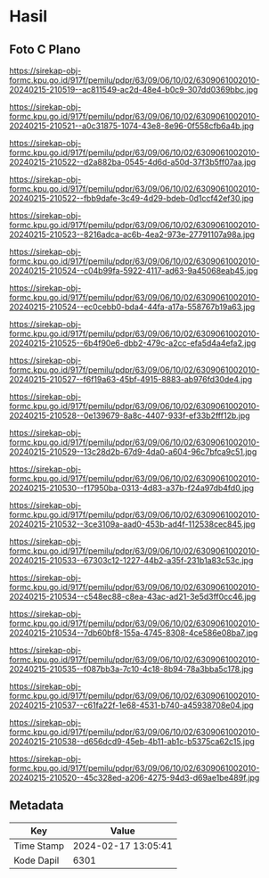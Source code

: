 # Hasil

## Foto C Plano

https://sirekap-obj-formc.kpu.go.id/917f/pemilu/pdpr/63/09/06/10/02/6309061002010-20240215-210519--ac811549-ac2d-48e4-b0c9-307dd0369bbc.jpg

https://sirekap-obj-formc.kpu.go.id/917f/pemilu/pdpr/63/09/06/10/02/6309061002010-20240215-210521--a0c31875-1074-43e8-8e96-0f558cfb6a4b.jpg

https://sirekap-obj-formc.kpu.go.id/917f/pemilu/pdpr/63/09/06/10/02/6309061002010-20240215-210522--d2a882ba-0545-4d6d-a50d-37f3b5ff07aa.jpg

https://sirekap-obj-formc.kpu.go.id/917f/pemilu/pdpr/63/09/06/10/02/6309061002010-20240215-210522--fbb9dafe-3c49-4d29-bdeb-0d1ccf42ef30.jpg

https://sirekap-obj-formc.kpu.go.id/917f/pemilu/pdpr/63/09/06/10/02/6309061002010-20240215-210523--8216adca-ac6b-4ea2-973e-27791107a98a.jpg

https://sirekap-obj-formc.kpu.go.id/917f/pemilu/pdpr/63/09/06/10/02/6309061002010-20240215-210524--c04b99fa-5922-4117-ad63-9a45068eab45.jpg

https://sirekap-obj-formc.kpu.go.id/917f/pemilu/pdpr/63/09/06/10/02/6309061002010-20240215-210524--ec0cebb0-bda4-44fa-a17a-558767b19a63.jpg

https://sirekap-obj-formc.kpu.go.id/917f/pemilu/pdpr/63/09/06/10/02/6309061002010-20240215-210525--6b4f90e6-dbb2-479c-a2cc-efa5d4a4efa2.jpg

https://sirekap-obj-formc.kpu.go.id/917f/pemilu/pdpr/63/09/06/10/02/6309061002010-20240215-210527--f6f19a63-45bf-4915-8883-ab976fd30de4.jpg

https://sirekap-obj-formc.kpu.go.id/917f/pemilu/pdpr/63/09/06/10/02/6309061002010-20240215-210528--0e139679-8a8c-4407-933f-ef33b2fff12b.jpg

https://sirekap-obj-formc.kpu.go.id/917f/pemilu/pdpr/63/09/06/10/02/6309061002010-20240215-210529--13c28d2b-67d9-4da0-a604-96c7bfca9c51.jpg

https://sirekap-obj-formc.kpu.go.id/917f/pemilu/pdpr/63/09/06/10/02/6309061002010-20240215-210530--f17950ba-0313-4d83-a37b-f24a97db4fd0.jpg

https://sirekap-obj-formc.kpu.go.id/917f/pemilu/pdpr/63/09/06/10/02/6309061002010-20240215-210532--3ce3109a-aad0-453b-ad4f-112538cec845.jpg

https://sirekap-obj-formc.kpu.go.id/917f/pemilu/pdpr/63/09/06/10/02/6309061002010-20240215-210533--67303c12-1227-44b2-a35f-231b1a83c53c.jpg

https://sirekap-obj-formc.kpu.go.id/917f/pemilu/pdpr/63/09/06/10/02/6309061002010-20240215-210534--c548ec88-c8ea-43ac-ad21-3e5d3ff0cc46.jpg

https://sirekap-obj-formc.kpu.go.id/917f/pemilu/pdpr/63/09/06/10/02/6309061002010-20240215-210534--7db60bf8-155a-4745-8308-4ce586e08ba7.jpg

https://sirekap-obj-formc.kpu.go.id/917f/pemilu/pdpr/63/09/06/10/02/6309061002010-20240215-210535--f087bb3a-7c10-4c18-8b94-78a3bba5c178.jpg

https://sirekap-obj-formc.kpu.go.id/917f/pemilu/pdpr/63/09/06/10/02/6309061002010-20240215-210537--c61fa22f-1e68-4531-b740-a45938708e04.jpg

https://sirekap-obj-formc.kpu.go.id/917f/pemilu/pdpr/63/09/06/10/02/6309061002010-20240215-210538--d656dcd9-45eb-4b11-ab1c-b5375ca62c15.jpg

https://sirekap-obj-formc.kpu.go.id/917f/pemilu/pdpr/63/09/06/10/02/6309061002010-20240215-210520--45c328ed-a206-4275-94d3-d69ae1be489f.jpg


## Metadata

| Key        | Value               |
| ---------- | ------------------- |
| Time Stamp | 2024-02-17 13:05:41 |
| Kode Dapil | 6301                |



